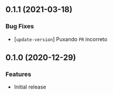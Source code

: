 ## 0.1.1 (2021-03-18)


### Bug Fixes

* [`update-version`] Puxando `PR` incorreto

## 0.1.0 (2020-12-29)


### Features

* Initial release

